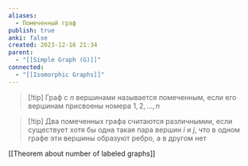 ```yaml
---
aliases:
  - Помеченный граф
publish: true
anki: false
created: 2023-12-16 21:34
parent:
  - "[[Simple Graph (G)]]"
connected:
  - "[[Isomorphic Graphs]]"
---
```

> [!tip] Граф с ${} n$ вершинами называется помеченным, 
> если его вершинам присвоены номера $1, 2, ..., n {}$

> [!tip] Два помеченных графа считаются различнымии, 
если существует хотя бы одна такая пара вершин $i$ и $j$, что в одном графе эти вершины образуют ребро, а в другом нет


[[Theorem about number of labeled graphs]]












